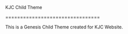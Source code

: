 KJC Child Theme

================================

This is a Genesis Child Theme created for KJC Website.
